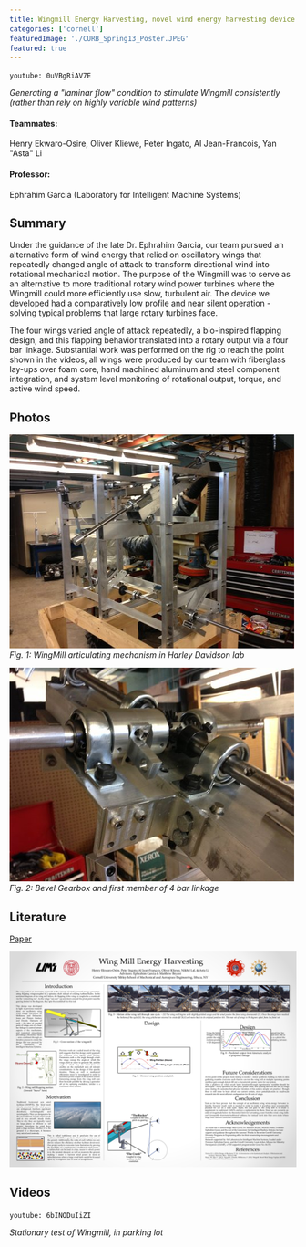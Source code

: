 ```yaml
---
title: Wingmill Energy Harvesting, novel wind energy harvesting device
categories: ['cornell']
featuredImage: './CURB_Spring13_Poster.JPEG'
featured: true
---
```


`youtube: 0uVBgRiAV7E`

*Generating a "laminar flow" condition to stimulate Wingmill consistently (rather than rely on highly variable wind patterns)*

#### Teammates:
Henry Ekwaro-Osire, Oliver Kliewe, Peter Ingato, Al Jean-Francois, Yan "Asta" Li

#### Professor:
Ephrahim Garcia (Laboratory for Intelligent Machine Systems)

## Summary

Under the guidance of the late Dr. Ephrahim Garcia, our team pursued an alternative form of wind energy that relied on oscillatory wings that repeatedly changed angle of attack to transform directional wind into rotational mechanical motion. The purpose of the Wingmill was to serve as an alternative to more traditional rotary wind power turbines where the Wingmill could more efficiently use slow, turbulent air. The device we developed had a comparatively low profile and near silent operation - solving typical problems that large rotary turbines face.

The four wings varied angle of attack repeatedly, a bio-inspired flapping design, and this flapping behavior translated into a rotary output via a four bar linkage. Substantial work was performed on the rig to reach the point shown in the videos, all wings were produced by our team with fiberglass lay-ups over foam core, hand machined aluminum and steel component integration, and system level monitoring of rotational output, torque, and active wind speed.

## Photos

![](wingmill1.jpg)
*Fig. 1: WingMill articulating mechanism in Harley Davidson lab*

![](wingmill2.jpg)
*Fig. 2: Bevel Gearbox and first member of 4 bar linkage*

## Literature


[Paper](AIAAPaper_Revising.pdf)

[![](CURB_Spring13_Poster.JPEG)](CURB_Spring13_Poster.pdf)


## Videos
`youtube: 6bINODuIiZI`

*Stationary test of Wingmill, in parking lot*
